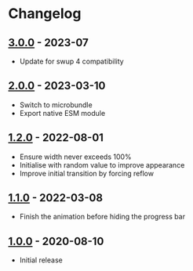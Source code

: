 # Changelog

<!-- ## [Unreleased] -->

## [3.0.0] - 2023-07

- Update for swup 4 compatibility

## [2.0.0] - 2023-03-10

- Switch to microbundle
- Export native ESM module

## [1.2.0] - 2022-08-01

- Ensure width never exceeds 100%
- Initialise with random value to improve appearance
- Improve initial transition by forcing reflow

## [1.1.0] - 2022-03-08

- Finish the animation before hiding the progress bar

## [1.0.0] - 2020-08-10

- Initial release

[Unreleased]: https://github.com/swup/progress-plugin/compare/3.0.0...HEAD

[3.0.0]: https://github.com/swup/progress-plugin/releases/tag/3.0.0
[2.0.0]: https://github.com/swup/progress-plugin/releases/tag/2.0.0
[1.2.0]: https://github.com/swup/progress-plugin/releases/tag/1.2.0
[1.1.0]: https://github.com/swup/progress-plugin/releases/tag/1.1.0
[1.0.0]: https://github.com/swup/progress-plugin/releases/tag/1.0.0
